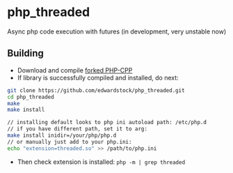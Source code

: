 # php_threaded
Async php code execution with futures (in development, very unstable now)

## Building

* Download and compile [forked PHP-CPP](https://github.com/edwardstock/PHP-CPP)
* If library is successfully compiled and installed, do next:
```bash
git clone https://github.com/edwardstock/php_threaded.git
cd php_threaded
make
make install

// installing default looks to php ini autoload path: /etc/php.d
// if you have different path, set it to arg: 
make install inidir=/your/php/php.d
// or manually just add to your php.ini: 
echo "extension=threaded.so" >> /path/to/php.ini
```

* Then check extension is installed: `php -m | grep threaded`